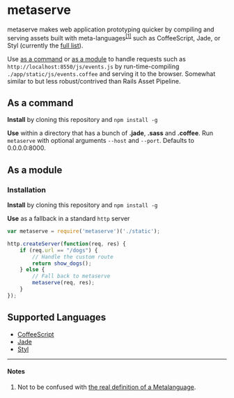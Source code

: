 metaserve
=========

metaserve makes web application prototyping quicker by compiling and serving assets built with meta-languages<sup>[\[1\]](#notes)</sup> such as CoffeeScript, Jade, or Styl (currently the [full list](#supported-languages)).

Use [as a command](#as-a-command) or [as a module](#as-a-module) to handle requests such as `http://localhost:8550/js/events.js` by run-time-compiling `./app/static/js/events.coffee` and serving it to the browser. Somewhat similar to but less robust/contrived than Rails Asset Pipeline.

## As a command

**Install** by cloning this repository and `npm install -g`

**Use** within a directory that has a bunch of **.jade**, **.sass** and **.coffee**.
Run `metaserve` with optional arguments `--host` and `--port`. Defaults to 0.0.0.0:8000.

## As a module

### Installation

**Install** by cloning this repository and `npm install -g`

**Use** as a fallback in a standard `http` server

``` javascript
var metaserve = require('metaserve')('./static');

http.createServer(function(req, res) {
    if (req.url == "/dogs") {
        // Handle the custom route
        return show_dogs();
    } else {
        // Fall back to metaserve
        metaserve(req, res);
    }
});
```

## Supported Languages

* [CoffeeScript](http://coffeescript.org/)
* [Jade](https://github.com/visionmedia/jade)
* [Styl](https://github.com/visionmedia/styl)

---

#### Notes

1. Not to be confused with [the real definition of a Metalanguage](http://en.wikipedia.org/wiki/Metalanguage).
